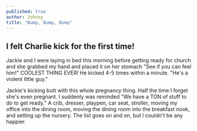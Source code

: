```yaml
---
published: true
author: Johnny
title: "Bump, Bump, Bump"
---
```


## I felt Charlie kick for the first time!

Jackie and I were laying in bed this morning before getting ready for church and she grabbed my hand and placed it on her stomach "See if you can feel him!" COOLEST THING EVER! He kicked 4-5 times within a minute. "He's a violent little guy."

Jackie's kicking butt with this whole pregnancy thing. Half the time I forget she's even pregnant. I suddenly was reminded "We have a TON of stuff to do to get ready." A crib, dresser, playpen, car seat, stroller, moving my office into the dining room, moving the dining room into the breakfast nook, and setting up the nursery. The list goes on and on, but I couldn't be any happier.